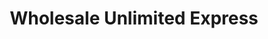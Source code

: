 ---
title: "Wholesale Unlimited Express"
url: /pearl-city/wholesale-unlimited-express/
shop: confectionery
---